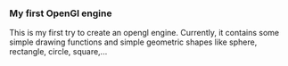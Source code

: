 ### My first OpenGl engine 
This is my first try to create an opengl engine. Currently, it contains some simple drawing functions and simple geometric shapes like sphere, rectangle, circle, square,...
